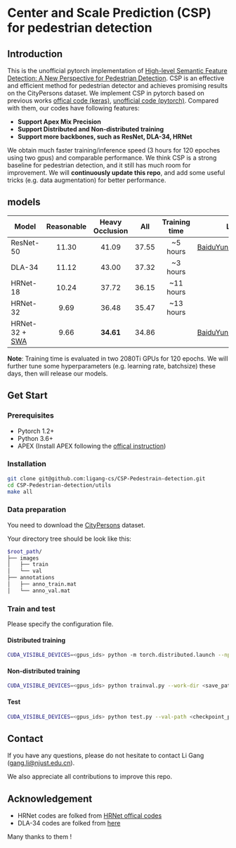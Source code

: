 # Center and Scale Prediction (CSP) for pedestrian detection
## Introduction
This is the unofficial pytorch implementation of [High-level Semantic Feature Detection: A New Perspective for Pedestrian Detection](https://openaccess.thecvf.com/content_CVPR_2019/papers/Liu_High-Level_Semantic_Feature_Detection_A_New_Perspective_for_Pedestrian_Detection_CVPR_2019_paper.pdf). CSP is an effective and efficient method for pedestrian detector and achieves promising results on the CityPersons dataset. We implement CSP in pytorch based on previous works [offical code (keras)](https://github.com/liuwei16/CSP), [unofficial code (pytorch)](https://github.com/lwpyr/CSP-pedestrian-detection-in-pytorch). Compared with them, our codes have following features:
- **Support Apex Mix Precision** 
- **Support Distributed and Non-distributed training**
- **Support more backbones, such as ResNet, DLA-34, HRNet**

We obtain much faster training/inference speed (3 hours for 120 epoches using two gpus) and  comparable performance. We think CSP is a strong baseline for pedestrian detection, and it still has much room for improvement. 
We will **continuously update this repo**, and add some useful tricks (e.g. data augmentation) for better performance.

## models
| Model | Reasonable | Heavy Occlusion | All  | Training time | Link |
| ----- | :--------: | :-------------: | :----: | :----------: | :----: |
| ResNet-50 | 11.30 | 41.09 | 37.55 | ~5 hours | [BaiduYun(code:v61g)](https://pan.baidu.com/s/1RpuXawJOszBe4BfvIGmZDw)     |
| DLA-34 | 11.12 | 43.00 | 37.32 | ~3 hours |      |
| HRNet-18 | 10.24 | 37.72 | 36.15 | ~11 hours |      |
| HRNet-32| 9.69 | 36.48 | 35.47 | ~13 hours | |
|HRNet-32 + [SWA](https://arxiv.org/abs/2012.12645) | 9.66 | **34.61** | 34.86 | | [BaiduYun(code:v61g)](https://pan.baidu.com/s/1RpuXawJOszBe4BfvIGmZDw)  |

**Note**: Training time is evaluated in two 2080Ti GPUs for 120 epochs. We will further tune some hyperparameters (e.g. learning rate, batchsize) these days, then will release our models.

## Get Start

### Prerequisites
- Pytorch 1.2+
- Python 3.6+
- APEX (Install APEX following the [offical instruction](https://github.com/NVIDIA/apex))

### Installation
````bash
git clone git@github.com:ligang-cs/CSP-Pedestrain-detection.git
cd CSP-Pedestrian-detection/utils
make all
````

### Data preparation
You need to download the [CityPersons](https://github.com/cvgroup-njust/CityPersons) dataset.

Your directory tree should be look like this:
````bash
$root_path/
├── images
│   ├── train
│   └── val
├── annotations
│   ├── anno_train.mat
│   └── anno_val.mat
````

### Train and test

Please specify the configuration file.

#### Distributed training
````bash
CUDA_VISIBLE_DEVICES=<gpus_ids> python -m torch.distributed.launch --nproc_per_node <gpus_number> trainval_distributed.py --work-dir <save_path> 
````
#### Non-distributed training 
````bash
CUDA_VISIBLE_DEVICES=<gpus_ids> python trainval.py --work-dir <save_path>
````
#### Test
````bash
CUDA_VISIBLE_DEVICES=<gpus_ids> python test.py --val-path <checkpoint_path> --json-out <results_path>
````

## Contact

If you have any questions, please do not hesitate to contact Li Gang (gang.li@njust.edu.cn).  

We also appreciate all contributions to improve this repo. 

## Acknowledgement

- HRNet codes are folked from [HRNet offical codes](https://github.com/HRNet/HRNet-Semantic-Segmentation/tree/pytorch-v1.1)
- DLA-34 codes are folked from [here](https://github.com/ucbdrive/dla)

Many thanks to them !







